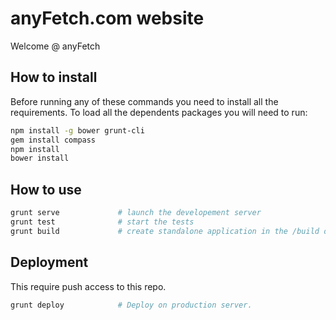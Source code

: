 anyFetch.com website
==============

Welcome @ anyFetch

## How to install
Before running any of these commands you need to install all the requirements. To load all the dependents packages you will need to run:

```sh
npm install -g bower grunt-cli
gem install compass
npm install
bower install
```

## How to use
```sh
grunt serve				# launch the developement server
grunt test				# start the tests
grunt build				# create standalone application in the /build directory
```

## Deployment
This require push access to this repo.
 
```sh
grunt deploy            # Deploy on production server.
```

